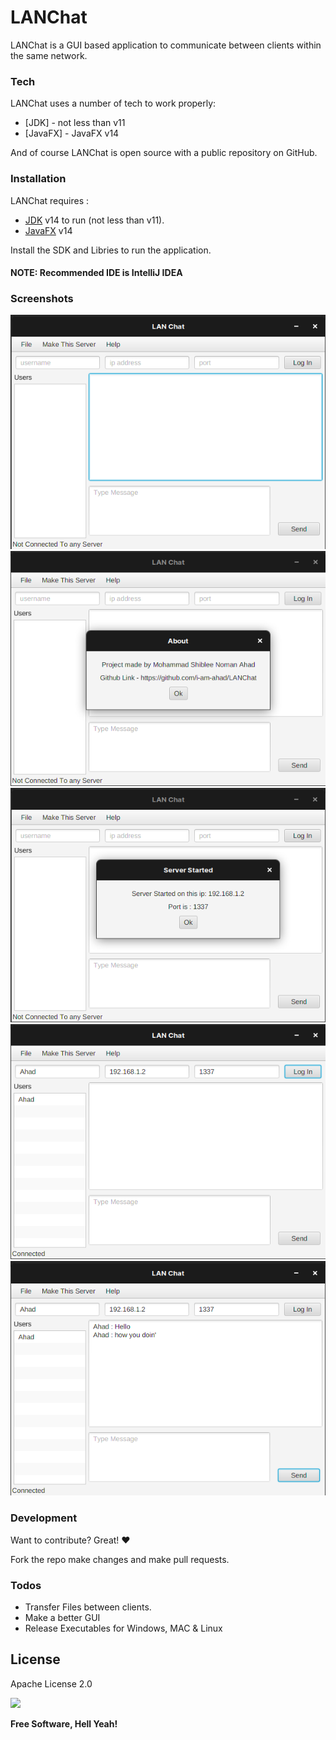 # LANChat

LANChat is a GUI based application to communicate between clients within the same network.

### Tech

LANChat uses a number of tech to work properly:

* [JDK] - not less than v11
* [JavaFX] - JavaFX v14


And of course LANChat is open source with a public repository on GitHub.

### Installation

LANChat requires :
- [JDK](http://jdk.java.net/14/) v14 to run (not less than v11).
- [JavaFX](https://openjfx.io/) v14

Install the SDK and Libries to run the application.

#### NOTE: Recommended IDE is IntelliJ IDEA 


### Screenshots
![](assets/LANChat1.png)
![](assets/LANChat2.png)
![](assets/LANChat3.png)
![](assets/LANChat4.png)
![](assets/LANChat5.png)


### Development

Want to contribute? Great! :heart:

Fork the repo make changes and make pull requests.

### Todos

 - Transfer Files between clients.
 - Make a better GUI
 - Release Executables for Windows, MAC & Linux

License
----

Apache License 2.0

![](images/LICENSE.png)


**Free Software, Hell Yeah!**
